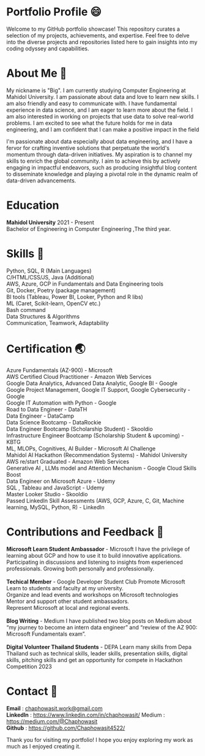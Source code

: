 # Portfolio Profile :smile:
Welcome to my GitHub portfolio showcase! This repository curates a selection of my projects, achievements, and expertise. Feel free to delve into the diverse projects and repositories listed here to gain insights into my coding odyssey and capabilities.

# About Me :whale2:
My nickname is "Big". I am currently studying Computer Engineering at Mahidol University. I am passionate about data and love to learn new skills. I am also friendly and easy to communicate with. I have fundamental experience in data science, and I am eager to learn more about the field. I am also interested in working on projects that use data to solve real-world problems. I am excited to see what the future holds for me in data engineering, and I am confident that I can make a positive impact in the field

I'm passionate about data especially about data engineering, and I have a fervor for crafting inventive solutions that perpetuate the world's momentum through data-driven initiatives. My aspiration is to channel my skills to enrich the global community. I aim to achieve this by actively engaging in impactful endeavors, such as producing insightful blog content to disseminate knowledge and playing a pivotal role in the dynamic realm of data-driven advancements.

# Education
**Mahidol University** 
2021 - Present<br />
Bachelor of Engineering in Computer Engineering ,The third year.<br />

# Skills :honeybee:
Python, SQL, R (Main Languages)<br />
C/HTML/CSS/JS, Java (Additional)<br />
AWS, Azure, GCP in Fundamentals and Data Engineering tools<br />
Git, Docker, Poetry (package management)<br />
BI tools (Tableau, Power BI, Looker, Python and R libs)<br />
ML (Caret, Scikit-learn, OpenCV etc.)<br />
Bash command<br />
Data Structures & Algorithms<br />
Communication, Teamwork, Adaptability

# Certification :earth_asia:
Azure Fundamentals (AZ-900) - Microsoft <br>
AWS Certified Cloud Practitioner - Amazon Web Services <br>
Google Data Analytics, Advanced Data Analytic, Google BI - Google<br>
Google Project Management, Google IT Support, Google Cybersecurity - Google<br>
Google IT Automation with Python - Google<br>
Road to Data Engineer - DataTH<br>
Data Engineer - DataCamp<br>
Data Science Bootcamp - DataRockie<br>
Data Engineer Bootcamp (Scholarship Student) - Skooldio<br>
Infrastructure Engineer Bootcamp (Scholarship Student & upcoming) - KBTG<br>
ML, MLOPs, Cognitives, AI Builder - Microsoft AI Challenge <br>
Mahidol AI Hackathon (Recommendation Systems) - Mahidol University<br>
AWS re/start Graduated - Amazon Web Services<br>
Generative AI , LLMs model and Attention Mechanism - Google Cloud Skills Boost<br>
Data Engineer on Microsoft Azure - Udemy<br>
SQL , Tableau and JavaScript - Udemy<br>
Master Looker Studio - Skooldio<br>
Passed LinkedIn Skill Assessments (AWS, GCP, Azure, C, Git, Machine learning, MySQL, Python, R) - LinkedIn

# Contributions and Feedback :milky_way:
**Microsoft Learn Student Ambassador** - Microsoft
I have the privilege of learning about GCP and how to use it to build innovative applications. Participating in discussions and listening to insights from experienced professionals. Growing both personally and professionally.<br><br>
**Techical Member** - Google Developer Student Club
Promote Microsoft Learn to students and faculty at my university. <br>
Organize and lead events and workshops on Microsoft technologies<br>
Mentor and support other student ambassadors.<br>
Represent Microsoft at local and regional events.<br><br>
**Blog Writing** - Medium
I have published two blog posts on Medium about “my journey to become an intern data engineer” and “review of the AZ 900: Microsoft Fundamentals exam”.<br><br>
**Digital Volunteer Thailand Students**  - DEPA
Learn many skills from Depa Thailand such as technical skills, leader skills, presentation skills, digital skills, pitching skills and get an opportunity for compete in Hackathon Competition 2023

# Contact :ghost:
**Email** : chaphowasit.work@gmail.com <br>
**LinkedIn** : https://www.linkedin.com/in/chaphowasit/ Medium : https://medium.com/@Chaphowasit <br>
**Github** : https://github.com/Chaphowasit4522/ <br>

Thank you for visiting my portfolio! I hope you enjoy exploring my work as much as I enjoyed creating it.
